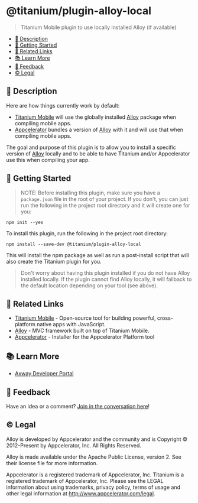 # @titanium/plugin-alloy-local

> Titanium Mobile plugin to use locally installed Alloy (if available)
> 
- [📝 Description](#-description)
- [🚀 Getting Started](#-getting-started)
- [🔗 Related Links](#-related-links)
- [📚 Learn More](#-learn-more)
- [📣 Feedback](#-feedback)
- [©️ Legal](#️-legal)

## 📝 Description

Here are how things currently work by default:

- [Titanium Mobile](https://www.npmjs.com/package/titanium) will use the globally installed [Alloy](https://www.npmjs.com/package/alloy) package when compiling mobile apps.
- [Appcelerator](https://www.npmjs.com/package/appcelerator) bundles a version of [Alloy](https://www.npmjs.com/package/alloy) with it and will use that when compiling mobile apps.

The goal and purpose of this plugin is to allow you to install a specific version of [Alloy](https://www.npmjs.com/package/alloy) locally and to be able to have Titanium and/or Appcelerator use this when compiling your app.

## 🚀 Getting Started

> NOTE:  Before installing this plugin, make sure you have a `package.json` file in the root of your project.   If you don't, you can just run the following in the project root directory and it will create one for you:

```
npm init --yes
```

To install this plugin, run the following in the project root directory:

```
npm install --save-dev @titanium/plugin-alloy-local
```

This will install the npm package as well as run a post-install script that will also create the Titanium plugin for you.

> Don't worry about having this plugin installed if you do not have Alloy installed locally.  If the plugin cannot find Alloy locally, it will fallback to the default location depending on your tool (see above).

## 🔗 Related Links

- [Titanium Mobile](https://www.npmjs.com/package/titanium) - Open-source tool for building powerful, cross-platform native apps with JavaScript.
- [Alloy](https://www.npmjs.com/package/alloy) - MVC framework built on top of Titanium Mobile.
- [Appcelerator](https://www.npmjs.com/package/appcelerator) - Installer for the Appcelerator Platform tool

## 📚 Learn More

- [Axway Developer Portal](https://developer.axway.com)

## 📣 Feedback

Have an idea or a comment?  [Join in the conversation here](https://github.com/brentonhouse/titanium-plugin-alloy-local/issues)! 

## ©️ Legal

Alloy is developed by Appcelerator and the community and is Copyright © 2012-Present by Appcelerator, Inc. All Rights Reserved.

Alloy is made available under the Apache Public License, version 2. See their license file for more information.

Appcelerator is a registered trademark of Appcelerator, Inc. Titanium is a registered trademark of Appcelerator, Inc. Please see the LEGAL information about using trademarks, privacy policy, terms of usage and other legal information at http://www.appcelerator.com/legal.